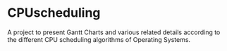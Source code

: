# CPUscheduling
A project to present Gantt Charts and various related details according to the different CPU scheduling algorithms of Operating Systems.
